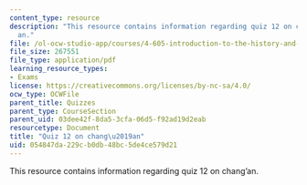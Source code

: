 ```yaml
---
content_type: resource
description: "This resource contains information regarding quiz 12 on chang\u2019\
  an."
file: /ol-ocw-studio-app/courses/4-605-introduction-to-the-history-and-theory-of-architecture-spring-2012/054847da229cb0db48bc5de4ce579d21_MIT4_605S12_quiz12.pdf
file_size: 267551
file_type: application/pdf
learning_resource_types:
- Exams
license: https://creativecommons.org/licenses/by-nc-sa/4.0/
ocw_type: OCWFile
parent_title: Quizzes
parent_type: CourseSection
parent_uid: 03dee42f-8da5-3cfa-06d5-f92ad19d2eab
resourcetype: Document
title: "Quiz 12 on chang\u2019an"
uid: 054847da-229c-b0db-48bc-5de4ce579d21
---
```

This resource contains information regarding quiz 12 on chang’an.